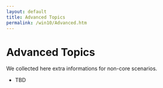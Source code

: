 ```yaml
---
layout: default
title: Advanced Topics
permalink: /win10/Advanced.htm
---
```

<!-- Main jumbotron for a primary marketing message or call to action -->
<div class="jumbotron">
  <div class="container">
    <h1>Advanced Topics</h1>
    <p>We collected here extra informations for non-core scenarios.</p>
  </div>
</div>

* TBD
<!-- 1.  [Creating and Deploying Appx Packages](Appx.htm) --- Walkthrough on how to create Appx package using Visual Studio and deploy it on a Windows IoT Core device. -->

